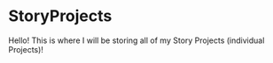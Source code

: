 # StoryProjects
Hello! This is where I will be storing all of my Story Projects (individual Projects)!
